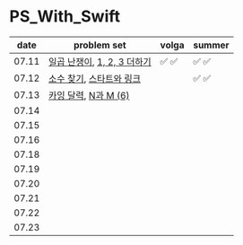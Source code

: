 # PS_With_Swift


| date       | problem set          | volga | summer |
| ---------- | -------------------- | ----  | ----  |
| 07.11    | [일곱 난쟁이](https://www.acmicpc.net/problem/2309), [1, 2, 3 더하기](https://www.acmicpc.net/problem/9095)  | :white_check_mark: :white_check_mark:  |:white_check_mark: :white_check_mark:|
| 07.12    | [소수 찾기](https://www.acmicpc.net/problem/1978), [스타트와 링크](https://www.acmicpc.net/problem/14889)  |   |:white_check_mark: :white_check_mark:|
| 07.13    | [카잉 달력](https://www.acmicpc.net/problem/6064), [N과 M (6)](https://www.acmicpc.net/problem/15655)   |   |  |
| 07.14    |   |   |  |
| 07.15    |   |   |  |
| 07.16    |   |   |  |
| 07.18    |   |   |  |
| 07.19    |   |   |  |
| 07.20    |   |   |  |
| 07.21    |   |   |  |
| 07.22    |   |   |  |
| 07.23    |   |   |  |





